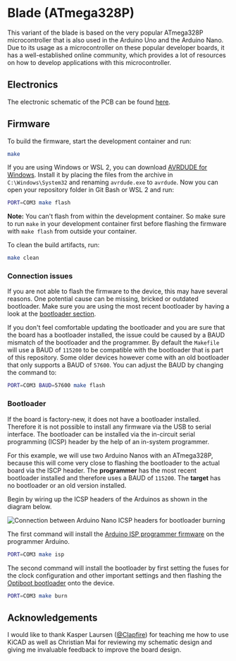 # Blade (ATmega328P)

This variant of the blade is based on the very popular ATmega328P microcontroller that is also used in the Arduino Uno and the Arduino Nano. Due to its usage as a microcontroller on these popular developer boards, it has a well-established online community, which provides a lot of resources on how to develop applications with this microcontroller.

## Electronics

The electronic schematic of the PCB can be found [here](https://github.com/nicklasfrahm/mycelium/blob/main/docs/mushroom-blade-atmega328p.pdf).

## Firmware

To build the firmware, start the development container and run:

```bash
make
```

If you are using Windows or WSL 2, you can download [AVRDUDE for Windows](https://github.com/mariusgreuel/avrdude). Install it by placing the files from the archive in `C:\Windows\System32` and renaming `avrdude.exe` to `avrdude`. Now you can open your repository folder in Git Bash or WSL 2 and run:

```bash
PORT=COM3 make flash
```

**Note:** You can't flash from within the development container. So make sure to run `make` in your development container first before flashing the firmware with `make flash` from outside your container.

To clean the build artifacts, run:

```bash
make clean
```

### Connection issues

If you are not able to flash the firmware to the device, this may have several reasons. One potential cause can be missing, bricked or outdated bootloader. Make sure you are using the most recent bootloader by having a look at the [bootloader section](#bootloader).

If you don't feel comfortable updating the bootloader and you are sure that the board has a bootloader installed, the issue could be caused by a BAUD mismatch of the bootloader and the programmer. By default the `Makefile` will use a BAUD of `115200` to be compatible with the bootloader that is part of this repository. Some older devices however come with an old bootloader that only supports a BAUD of `57600`. You can adjust the BAUD by changing the command to:

```bash
PORT=COM3 BAUD=57600 make flash
```

### Bootloader

If the board is factory-new, it does not have a bootloader installed. Therefore it is not possible to install any firmware via the USB to serial interface. The bootloader can be installed via the in-circuit serial programming (ICSP) header by the help of an in-system programmer.

For this example, we will use two Arduino Nanos with an ATmega328P, because this will come very close to flashing the bootloader to the actual board via the ISCP header. The **programmer** has the most recent bootloader installed and therefore uses a BAUD of `115200`. The **target** has no bootloader or an old version installed.

Begin by wiring up the ICSP headers of the Arduinos as shown in the diagram below.

![Connection between Arduino Nano ICSP headers for bootloader burning](https://media.githubusercontent.com/media/nicklasfrahm/mycelium/docs/assets/img/bootloader-burning-connection.jpg)

The first command will install the [Arduino ISP programmer firmware](https://github.com/arduino/arduino-examples/blob/main/examples/11.ArduinoISP/ArduinoISP/ArduinoISP.ino) on the programmer Arduino.

```bash
PORT=COM3 make isp
```

The second command will install the bootloader by first setting the fuses for the clock configuration and other important settings and then flashing the [Optiboot bootloader](https://github.com/Optiboot/optiboot) onto the device.

```bash
PORT=COM3 make burn
```

## Acknowledgements

I would like to thank Kasper Laursen ([@Clapfire](https://github.com/Clapfire)) for teaching me how to use KiCAD as well as Christian Mai for reviewing my schematic design and giving me invaluable feedback to improve the board design.
